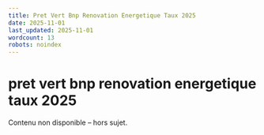 ```yaml
---
title: Pret Vert Bnp Renovation Energetique Taux 2025
date: 2025-11-01
last_updated: 2025-11-01
wordcount: 13
robots: noindex
---
```


# pret vert bnp renovation energetique taux 2025

Contenu non disponible – hors sujet.